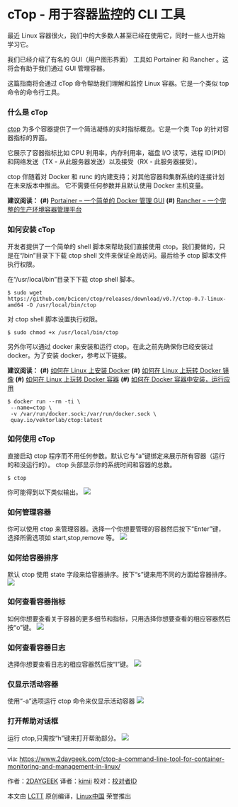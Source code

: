 cTop - 用于容器监控的 CLI 工具
======
最近 Linux 容器很火，我们中的大多数人甚至已经在使用它，同时一些人也开始学习它。

我们已经介绍了有名的 GUI（用户图形界面） 工具如 Portainer 和 Rancher 。这将会有助于我们通过 GUI 管理容器。

这篇指南将会通过 cTop 命令帮助我们理解和监控 Linux 容器。它是一个类似 top 命令的命令行工具。

### 什么是 cTop

[ctop][1] 为多个容器提供了一个简洁凝练的实时指标概览。它是一个类 Top 的针对容器指标的界面。

它展示了容器指标比如 CPU 利用率，内存利用率，磁盘 I/O 读写，进程 ID(PID)和网络发送（TX - 从此服务器发送）以及接受（RX - 此服务器接受）。

ctop 伴随着对 Docker 和 runc 的内建支持；对其他容器和集群系统的连接计划在未来版本中推出。
它不需要任何参数并且默认使用 Docker 主机变量。

**建议阅读：**
**(#)** [Portainer – 一个简单的 Docker 管理 GUI][2]
**(#)** [Rancher – 一个完整的生产环境容器管理平台][3]

### 如何安装 cTop

开发者提供了一个简单的 shell 脚本来帮助我们直接使用 ctop。我们要做的，只是在“/bin”目录下下载 ctop shell 文件来保证全局访问。最后给予 ctop 脚本文件执行权限。

在“/usr/local/bin”目录下下载 ctop shell 脚本。
```
$ sudo wget https://github.com/bcicen/ctop/releases/download/v0.7/ctop-0.7-linux-amd64 -O /usr/local/bin/ctop

```

对 ctop shell 脚本设置执行权限。
```
$ sudo chmod +x /usr/local/bin/ctop

```

另外你可以通过 docker 来安装和运行 ctop。在此之前先确保你已经安装过 docker。为了安装 docker，参考以下链接。

**建议阅读：**
**(#)** [如何在 Linux 上安装 Docker][4]
**(#)** [如何在 Linux 上玩转 Docker 镜像][5]
**(#)** [如何在 Linux 上玩转 Docker 容器][6]
**(#)** [如何在 Docker 容器中安装，运行应用][7]
```
$ docker run --rm -ti \
 --name=ctop \
 -v /var/run/docker.sock:/var/run/docker.sock \
 quay.io/vektorlab/ctop:latest

```

### 如何使用 cTop

直接启动 ctop 程序而不用任何参数。默认它与“a”键绑定来展示所有容器（运行的和没运行的）。
ctop 头部显示你的系统时间和容器的总数。
```
$ ctop

```

你可能得到以下类似输出。
![][9]

### 如何管理容器

你可以使用 ctop 来管理容器。选择一个你想要管理的容器然后按下“Enter”键，选择所需选项如 start,stop,remove 等。
![][10]

### 如何给容器排序

默认 ctop 使用 state 字段来给容器排序。按下“s”键来用不同的方面给容器排序。
![][11]

### 如何查看容器指标

如何你想要查看关于容器的更多细节和指标，只用选择你想要查看的相应容器然后按“o”键。
![][12]

### 如何查看容器日志

选择你想要查看日志的相应容器然后按“l”键。
![][13]

### 仅显示活动容器

使用“-a”选项运行 ctop 命令来仅显示活动容器
![][14]

### 打开帮助对话框

运行 ctop,只需按“h”键来打开帮助部分。
![][15]

--------------------------------------------------------------------------------

via: https://www.2daygeek.com/ctop-a-command-line-tool-for-container-monitoring-and-management-in-linux/

作者：[2DAYGEEK][a]
译者：[kimii](https://github.com/kimii)
校对：[校对者ID](https://github.com/校对者ID)

本文由 [LCTT](https://github.com/LCTT/TranslateProject) 原创编译，[Linux中国](https://linux.cn/) 荣誉推出

[a]:https://www.2daygeek.com/author/2daygeek/
[1]:https://github.com/bcicen/ctop
[2]:https://www.2daygeek.com/portainer-a-simple-docker-management-gui/
[3]:https://www.2daygeek.com/rancher-a-complete-container-management-platform-for-production-environment/
[4]:https://www.2daygeek.com/install-docker-on-centos-rhel-fedora-ubuntu-debian-oracle-archi-scentific-linux-mint-opensuse/
[5]:https://www.2daygeek.com/list-search-pull-download-remove-docker-images-on-linux/
[6]:https://www.2daygeek.com/create-run-list-start-stop-attach-delete-interactive-daemonized-docker-containers-on-linux/
[7]:https://www.2daygeek.com/install-run-applications-inside-docker-containers/
[8]:data:image/gif;base64,R0lGODlhAQABAIAAAAAAAP///yH5BAEAAAAALAAAAAABAAEAAAIBRAA7
[9]:https://www.2daygeek.com/wp-content/uploads/2018/02/ctop-a-command-line-tool-for-container-monitoring-and-management-in-linux-1.png
[10]:https://www.2daygeek.com/wp-content/uploads/2018/02/ctop-a-command-line-tool-for-container-monitoring-and-management-in-linux-2.png
[11]:https://www.2daygeek.com/wp-content/uploads/2018/02/ctop-a-command-line-tool-for-container-monitoring-and-management-in-linux-3.png
[12]:https://www.2daygeek.com/wp-content/uploads/2018/02/ctop-a-command-line-tool-for-container-monitoring-and-management-in-linux-4a.png
[13]:https://www.2daygeek.com/wp-content/uploads/2018/02/ctop-a-command-line-tool-for-container-monitoring-and-management-in-linux-7.png
[14]:https://www.2daygeek.com/wp-content/uploads/2018/02/ctop-a-command-line-tool-for-container-monitoring-and-management-in-linux-5.png
[15]:https://www.2daygeek.com/wp-content/uploads/2018/02/ctop-a-command-line-tool-for-container-monitoring-and-management-in-linux-6.png
